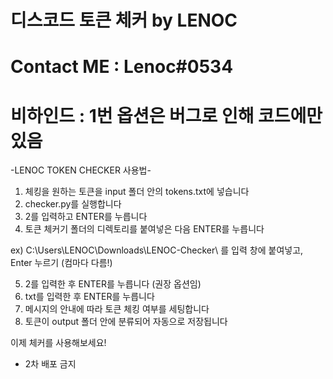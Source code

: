 # 디스코드 토큰 체커 by LENOC

# Contact ME : Lenoc#0534

# 비하인드 : 1번 옵션은 버그로 인해 코드에만 있음

-LENOC TOKEN CHECKER 사용법-

1. 체킹을 원하는 토큰을 input 폴더 안의 tokens.txt에 넣습니다
2. checker.py를 실행합니다
3. 2를 입력하고 ENTER를 누릅니다
4. 토큰 체커기 폴더의 디렉토리를 붙여넣은 다음 ENTER를 누릅니다

ex) C:\Users\LENOC\Downloads\LENOC-Checker\ 를 입력 창에 붙여넣고, Enter 누르기 (컴마다 다름!)

5. 2를 입력한 후 ENTER를 누릅니다 (권장 옵션임)
6. txt를 입력한 후 ENTER를 누릅니다
7. 메시지의 안내에 따라 토큰 체킹 여부를 세팅합니다
8. 토큰이 output 폴더 안에 분류되어 자동으로 저장됩니다

이제 체커를 사용해보세요!

- 2차 배포 금지